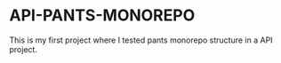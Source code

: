 # API-PANTS-MONOREPO
This is my first project where I tested pants monorepo structure in a API project.
